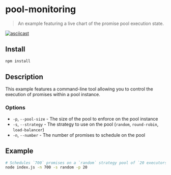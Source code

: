 # pool-monitoring
> An example featuring a live chart of the promise pool execution state.

[![asciicast](https://asciinema.org/a/YrNLcfAkFueFr0TLqhGXHgAFJ.png)](https://asciinema.org/a/YrNLcfAkFueFr0TLqhGXHgAFJ)

## Install

```bash
npm install
```

## Description

This example features a command-line tool allowing you to control the execution of promises within a pool instance.

### Options

 - `-p`, `--pool-size` - The size of the pool to enforce on the pool instance
 - `-s`, `--strategy` - The strategy to use on the pool (`random`, `round-robin`, `load-balancer`)
 - `-n`, `--number` - The number of promises to schedule on the pool
 
## Example

```bash
# Schedules `700` promises on a `random` strategy pool of `20 executors.
node index.js -n 700 -s random -p 20
```
